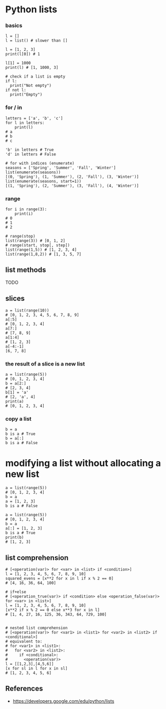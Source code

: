 # Python lists

### basics
```
l = []
l = list() # slower than []

l = [1, 2, 3]
print(l[0]) # 1

l[1] = 1000
print(l) # [1, 1000, 3]

# check if a list is empty
if l:
  print("Not empty")
if not l:
  print("Empty")
```

### for / in

```
letters = ['a', 'b', 'c']
for l in letters:
    print(l)
# a
# b
# c

'b' in letters # True
'd' in letters # False

# for with indices (enumerate)
seasons = ['Spring', 'Summer', 'Fall', 'Winter']
list(enumerate(seasons))
[(0, 'Spring'), (1, 'Summer'), (2, 'Fall'), (3, 'Winter')]
list(enumerate(seasons, start=1))
[(1, 'Spring'), (2, 'Summer'), (3, 'Fall'), (4, 'Winter')]
```

### range

```
for i in range(3):
    print(i)  
# 0
# 1
# 2

# range(stop)
list(range(3)) # [0, 1, 2]
# range(start, stop[, step])
list(range(1,5)) # [1, 2, 3, 4]
list(range(1,8,2)) # [1, 3, 5, 7]
```

## list methods

TODO

## slices

```
a = list(range(10))
# [0, 1, 2, 3, 4, 5, 6, 7, 8, 9]
a[:5]
# [0, 1, 2, 3, 4]
a[7:]
# [7, 8, 9]
a[1:4]
# [1, 2, 3]
a[-4:-1]
[6, 7, 8]
```

### the result of a slice is a new list

```
a = list(range(5))
# [0, 1, 2, 3, 4]
b = a[2:]
# [2, 3, 4]
b[1] = 'a'
# [2, 'a', 4]
print(a)
# [0, 1, 2, 3, 4]
```

### copy a list

```
b = a
b is a # True
b = a[:]
b is a # False
```

# modifying a list without allocating a new list

```
a = list(range(5))
# [0, 1, 2, 3, 4]
b = a
a = [1, 2, 3]
b is a # False

a = list(range(5))
# [0, 1, 2, 3, 4]
b = a
a[:] = [1, 2, 3]
b is a # True
print(b)
# [1, 2, 3]
```

## list comprehension

```
# [<operation(var)> for <var> in <list> if <condition>]
l = [1, 2, 3, 4, 5, 6, 7, 8, 9, 10]
squared_evens = [x**2 for x in l if x % 2 == 0]
# [4, 16, 36, 64, 100]

# if+else
# [<operation_true(var)> if <condition> else <operation_false(var)> for <var> in <list>]
l = [1, 2, 3, 4, 5, 6, 7, 8, 9, 10]
[x**2 if x % 2 == 0 else x**3 for x in l]
# [1, 4, 27, 16, 125, 36, 343, 64, 729, 100]   
 

# nested list comprehension
# [<operation(var)> for <var1> in <list1> for <var2> in <list2> if <conditional>]
# equivalent to:
# for <var1> in <list1>:
#   for <var2> in <list2>:
#     if <conditional>:
#       <operation(var)>
l = [[1,2,3],[4,5,6]]
[x for sl in l for x in sl]
# [1, 2, 3, 4, 5, 6]
```

## References

* https://developers.google.com/edu/python/lists
